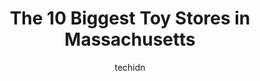 ---
layout: ampstory
image: https://i0.wp.com/paketmu.com/wp-content/uploads/2023/06/joybis-toys-0-in-massachusetts-1686367165.png?resize=640,853
author: techidn
featured: false
description: Explore the diverse Toy Store scene in Massachusetts, home to an incredible selection of 10 establishments catering to every taste. Whether youre in search of iconic favorites or undiscover
title: The 10 Biggest Toy Stores in Massachusetts
cover:
   title: The 10 Biggest Toy Stores in Massachusetts
   subtitle: RICKPATE
   background: https://paketmu.com/wp-content/uploads/2023/06/joybis-toys-0-in-massachusetts-1686367165.png

pages: 
 - layout: thirds
   top: <h1>#1 Boing! Toy Shop</h1>
   bottom: "<p>Jana and her coworker went above and beyond, making multiple trips downstairs to fetch things I might like. It made birthday shopping for my girlfriend easier. Im impres</p>"
   background: https://paketmu.com/wp-content/uploads/2023/06/joybis-toys-1-in-massachusetts-1686367168.jpeg
   backgroundblur: true
 - layout: thirds
   top: <h1>#2 Learning Express Toys & Play</h1>
   bottom: "<p>I love bringing the children I nanny for here also my granddaughter. Its a great place to have fun and explore and lots to do. Very organized and staff is super nice. </p>"
   background: https://paketmu.com/wp-content/uploads/2023/06/joybis-toys-2-in-massachusetts-1686367169.jpeg
   cta:
      link: https://paketmu.com/the-10-biggest-toy-stores-in-massachusetts/
      text: The 10 Biggest Toy Stores in Massachusetts
 - layout: thirds
   top: <h1>#3 The Toy Vault @ Solomon Pond Mall</h1>
   bottom: "<p>For an adult interested in little plastic figures, this place awesome! Kids interested in the same should love it too. LARGE selection of toys with a decent selection of </p>"
   background: https://paketmu.com/wp-content/uploads/2023/06/joybis-toys-3-in-massachusetts-1686367169.jpeg
   cta:
      link: https://paketmu.com/the-10-biggest-toy-stores-in-massachusetts/
      text: The 10 Biggest Toy Stores in Massachusetts
 - layout: thirds
   top: <h1>#4 Henry Bears Park</h1>
   bottom: "<p>685 Massachusetts Ave, Arlington, MA 02476, United States</p>"
   background: https://images.unsplash.com/photo-1496096265110-f83ad7f96608?ixlib=rb-4.0.3&ixid=MnwxMjA3fDB8MHxwaG90by1wYWdlfHx8fGVufDB8fHx8&auto=format&fit=crop&w=640&h=853&q=80
   cta:
      link: https://paketmu.com/the-10-biggest-toy-stores-in-massachusetts/
      text: The 10 Biggest Toy Stores in Massachusetts
 - layout: thirds
   top: <h1>#5 Henry Bears Park</h1>
   bottom: "<p>19 Harvard St, Brookline, MA 02445, United States</p>"
   background: https://images.unsplash.com/photo-1484589065579-248aad0d8b13?ixlib=rb-4.0.3&ixid=MnwxMjA3fDB8MHxwaG90by1wYWdlfHx8fGVufDB8fHx8&auto=format&fit=crop&w=640&h=853&q=80
   cta:
      link: https://paketmu.com/the-10-biggest-toy-stores-in-massachusetts/
      text: The 10 Biggest Toy Stores in Massachusetts
 - layout: thirds
   top: <h1>#6 Henry Bears Park</h1>
   bottom: "<p>17 White St, Cambridge, MA 02140, United States</p>"
   background: https://images.unsplash.com/photo-1489648022186-8f49310909a0?ixlib=rb-4.0.3&ixid=MnwxMjA3fDB8MHxwaG90by1wYWdlfHx8fGVufDB8fHx8&auto=format&fit=crop&w=640&h=853&q=80
   cta:
      link: https://paketmu.com/the-10-biggest-toy-stores-in-massachusetts/
      text: The 10 Biggest Toy Stores in Massachusetts
 - layout: thirds
   top: <h1>#7 The Toy Box Hanover</h1>
   bottom: "<p>1376C Washington St, Hanover, MA 02339, United States</p>"
   background: https://images.unsplash.com/photo-1604871000636-074fa5117945?ixlib=rb-4.0.3&ixid=MnwxMjA3fDB8MHxwaG90by1wYWdlfHx8fGVufDB8fHx8&auto=format&fit=crop&w=640&h=853&q=80
   cta:
      link: https://paketmu.com/the-10-biggest-toy-stores-in-massachusetts/
      text: The 10 Biggest Toy Stores in Massachusetts
 - layout: thirds
   middle: Continue reading...
   background: https://images.unsplash.com/photo-1595364397663-fca4f075d796?ixlib=rb-4.0.3&ixid=MnwxMjA3fDB8MHxwaG90by1wYWdlfHx8fGVufDB8fHx8&auto=format&fit=crop&w=640&h=853&q=80
   cta:
      link: https://paketmu.com/the-10-biggest-toy-stores-in-massachusetts/
      text: The 10 Biggest Toy Stores in Massachusetts
      
---